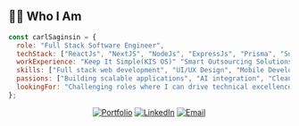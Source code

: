 
## 👨‍💻 Who I Am

```javascript
const carlSaginsin = {
  role: "Full Stack Software Engineer",
  techStack: ["ReactJs", "NextJS", "NodeJs", "ExpressJs", "Prisma", "Supabase", "MySQL", "PostgreSQL"],
  workExperience: "Keep It Simple(KIS OS)" "Smart Outsourcing Solutions" "Craftora", "VONAS Media", "QVantage Singapore", "PocketDevs",
  skills: ["Full stack web development", "UI/UX Design", "Mobile Development", "AI Integration"],
  passions: ["Building scalable applications", "AI integration", "Clean code architecture"],
  lookingFor: "Challenging roles where I can drive technical excellence"
};
```

<div align="center">
  
[![Portfolio](https://img.shields.io/badge/Portfolio-carlsaginsin.tech-0077B5?style=for-the-badge&logo=firefox&logoColor=white)](https://www.carlsaginsin.tech/)
[![LinkedIn](https://img.shields.io/badge/LinkedIn-Connect-0077B5?style=for-the-badge&logo=linkedin&logoColor=white)](https://www.linkedin.com/in/carl-saginsin-30358928a/)
[![Email](https://img.shields.io/badge/Email-Contact_Me-D14836?style=for-the-badge&logo=gmail&logoColor=white)](mailto:saguinsincarl8@gmail.com)
  
</div>



